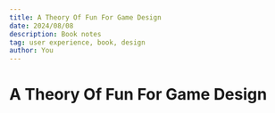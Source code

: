 ```yaml
---
title: A Theory Of Fun For Game Design
date: 2024/08/08
description: Book notes
tag: user experience, book, design
author: You
---
```


# A Theory Of Fun For Game Design

